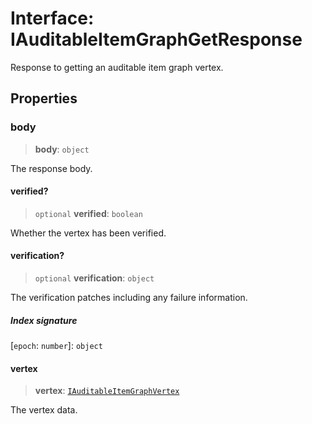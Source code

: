 # Interface: IAuditableItemGraphGetResponse

Response to getting an auditable item graph vertex.

## Properties

### body

> **body**: `object`

The response body.

#### verified?

> `optional` **verified**: `boolean`

Whether the vertex has been verified.

#### verification?

> `optional` **verification**: `object`

The verification patches including any failure information.

##### Index signature

 \[`epoch`: `number`\]: `object`

#### vertex

> **vertex**: [`IAuditableItemGraphVertex`](IAuditableItemGraphVertex.md)

The vertex data.
